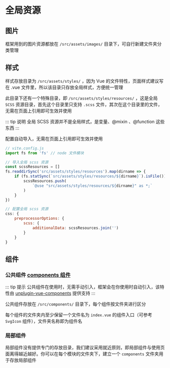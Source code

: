 # 全局资源

## 图片
框架用到的图片资源都放在 `/src/assets/images/` 目录下，可自行新建文件夹分类管理

## 样式
样式存放目录为 `/src/assets/styles/` ，因为 Vue 的文件特性，页面样式建议写在 .vue 文件里，所以该目录只存放全局样式，方便统一管理

此目录下还有一个特殊目录，即 `/src/assets/styles/resources/` ，这是全局 `SCSS` 资源目录，首先这个目录里只支持 `.scss` 文件，其次在这个目录里的文件，无需在页面上引用即可生效并使用

::: tip 说明
全局 SCSS 资源并不是全局样式，是变量、@mixin 、@function 这些东西
:::

配置自动导入，无需在页面上引用即可生效并使用
``` js
// vite.config.js
import fs from 'fs' // node 文件模块

// 导入全局 scss 资源
const scssResources = []
fs.readdirSync('src/assets/styles/resources').map(dirname => {
    if (fs.statSync(`src/assets/styles/resources/${dirname}`).isFile()) {
        scssResources.push(
            `@use "src/assets/styles/resources/${dirname}" as *;`
        )
    }
})

// 配置全局 scss 资源
css: {
    preprocessorOptions: {
        scss: {
            additionalData: scssResources.join('')
        }
    }
}
```

## 组件

### 公共组件 [components 组件](../components/index.md)
::: tip 提示
公共组件在使用时，无需手动引入，框架会在你使用时自动引入，该特性由 [unplugin-vue-components](https://github.com/antfu/unplugin-vue-components) 提供支持
:::

公共组件存放在 `/src/components/` 目录下，每个组件按文件夹进行区分

每个组件的文件夹内至少保留一个文件名为 `index.vue` 的组件入口（可参考 `SvgIcon` 组件），文件夹名称即为组件名

### 局部组件
局部组件没有提供专门的存放目录，我们建议采用就近原则，即局部组件与使用页面离得越近越好。你可以在每个模块的文件夹下，建立一个 `components` 文件夹用于存放局部组件